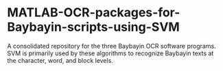 # MATLAB-OCR-packages-for-Baybayin-scripts-using-SVM
A consolidated repository for the three Baybayin OCR software programs. SVM is primarily used by these algorithms to recognize Baybayin texts at the character, word, and block levels.

